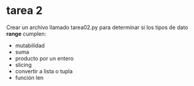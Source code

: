 # tarea 2

Crear un archivo llamado tarea02.py para determinar si los tipos de dato **range** cumplen:
- mutabilidad
- suma
- producto por un entero
- slicing
- convertir a lista o tupla
- función len